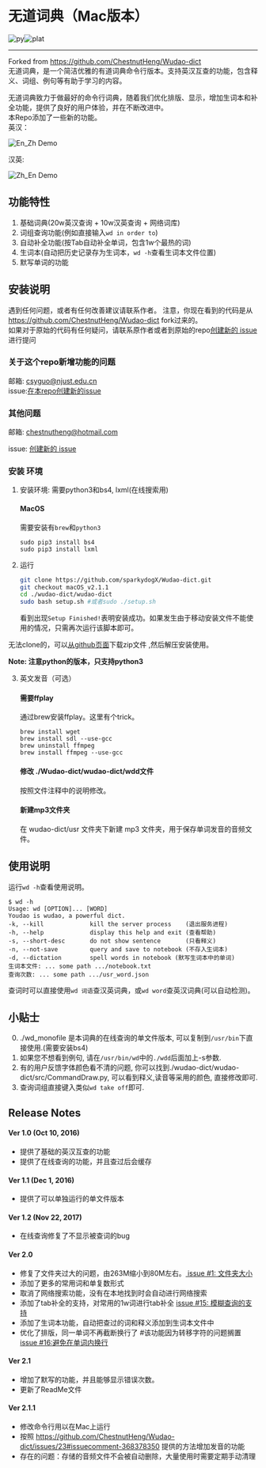 # 无道词典（Mac版本）

![py](https://img.shields.io/badge/python-3.4.5-green.svg?style=plastic)![plat](https://img.shields.io/badge/platform-macOS-green.svg?style=plastic)

---
Forked from https://github.com/ChestnutHeng/Wudao-dict  
无道词典，是一个简洁优雅的有道词典命令行版本。支持英汉互查的功能，包含释义、词组、例句等有助于学习的内容。

无道词典致力于做最好的命令行词典，随着我们优化排版、显示，增加生词本和补全功能，提供了良好的用户体验，并在不断改进中。  
本Repo添加了一些新的功能。  
英汉：

![En_Zh Demo](http://obbgthtoc.bkt.clouddn.com/gitScreenshot%20from%202016-09-22%2010-55-23.png)

汉英:

![Zh_En Demo](http://obbgthtoc.bkt.clouddn.com/Screenshot%20from%202016-09-22%2011-04-50.png)

## 功能特性

1. 基础词典(20w英汉查询 + 10w汉英查询 + 网络词库)
2. 词组查询功能(例如直接输入`wd in order to`)
3. 自动补全功能(按Tab自动补全单词，包含1w个最热的词)
4. 生词本(自动把历史记录存为生词本，`wd -h`查看生词本文件位置)
5. 默写单词的功能


## 安装说明

遇到任何问题，或者有任何改善建议请联系作者。
注意，你现在看到的代码是从 https://github.com/ChestnutHeng/Wudao-dict fork过来的。  
如果对于原始的代码有任何疑问，请联系原作者或者到原始的repo<a href="https://github.com/ChestnutHeng/Wudao-dict/issues/new">创建新的 issue</a>进行提问
 
### 关于这个repo新增功能的问题
邮箱: csyguo@njust.edu.cn  
issue:[在本repo创建新的issue](https://github.com/sparkydogX/Wudao-dict/issues)
### 其他问题
邮箱: chestnutheng@hotmail.com

issue: <a href="https://github.com/ChestnutHeng/Wudao-dict/issues/new">创建新的 issue</a>

### 安装 环境

1. 安装环境: 需要python3和bs4, lxml(在线搜索用)
    
    #### MacOS
    需要安装有`brew`和`python3`
    ```
    sudo pip3 install bs4
    sudo pip3 install lxml
    ```

2.  运行
    ```sh
    git clone https://github.com/sparkydogX/Wudao-dict.git
    git checkout macOS_v2.1.1
    cd ./wudao-dict/wudao-dict
    sudo bash setup.sh #或者sudo ./setup.sh
    ```

    看到出现`Setup Finished!`表明安装成功。如果发生由于移动安装文件不能使用的情况，只需再次运行该脚本即可。

无法clone的，可以[从github页面](https://github.com/sparkydogX/Wudao-dict/tree/macOS_v2.1.1)下载zip文件 ,然后解压安装使用。

**Note: 注意python的版本，只支持python3**

3.  英文发音（可选）

    #### 需要ffplay
    通过brew安装ffplay。这里有个trick。
    ```
    brew install wget
    brew install sdl --use-gcc
    brew uninstall ffmpeg
    brew install ffmpeg --use-gcc
    ```

    #### 修改 ./Wudao-dict/wudao-dict/wdd文件
    
    按照文件注释中的说明修改。
    
    #### 新建mp3文件夹
    
    在 wudao-dict/usr 文件夹下新建 mp3 文件夹，用于保存单词发音的音频文件。
    
## 使用说明

运行`wd -h`查看使用说明。


```
$ wd -h
Usage: wd [OPTION]... [WORD]
Youdao is wudao, a powerful dict.
-k, --kill             kill the server process    (退出服务进程)
-h, --help             display this help and exit (查看帮助)
-s, --short-desc       do not show sentence       (只看释义)
-n, --not-save         query and save to notebook (不存入生词本)
-d, --dictation        spell words in notebook (默写生词本中的单词)
生词本文件: ... some path .../notebook.txt
查询次数: ... some path .../usr_word.json
```

查词时可以直接使用`wd 词语`查汉英词典，或`wd word`查英汉词典(可以自动检测)。


## 小贴士

0. ./wd_monofile 是本词典的在线查询的单文件版本, 可以复制到`/usr/bin`下直接使用.(需要安装bs4)
1. 如果您不想看到例句, 请在`/usr/bin/wd`中的`./wdd`后面加上-s参数.
2. 有的用户反馈字体颜色看不清的问题, 你可以找到./wudao-dict/wudao-dict/src/CommandDraw.py, 可以看到释义,读音等采用的颜色, 直接修改即可.
3. 查询词组直接键入类似`wd take off`即可.

## Release Notes

#### Ver 1.0 (Oct 10, 2016)

* 提供了基础的英汉互查的功能
* 提供了在线查询的功能，并且查过后会缓存

#### Ver 1.1 (Dec 1, 2016)

* 提供了可以单独运行的单文件版本

#### Ver 1.2 (Nov 22, 2017)

* 在线查询修复了不显示被查词的bug

#### Ver 2.0 

* 修复了文件夹过大的问题，由263M缩小到80M左右。<a href="https://github.com/ChestnutHeng/Wudao-dict/issues/1"> issue #1: 文件夹大小</a>
* 添加了更多的常用词和单复数形式
* 取消了网络搜索功能，没有在本地找到时会自动进行网络搜索
* 添加了tab补全的支持，对常用的1w词进行tab补全 <a href="https://github.com/ChestnutHeng/Wudao-dict/issues/15">issue #15: 模糊查询的支持</a>
* 添加了生词本功能，自动把查过的词和释义添加到生词本文件中
* 优化了排版，同一单词不再截断换行了 #该功能因为转移字符的问题搁置 <a href="https://github.com/ChestnutHeng/Wudao-dict/issues/16">issue #16:避免在单词内换行</a>

#### Ver 2.1

* 增加了默写的功能，并且能够显示错误次数。  
* 更新了ReadMe文件

#### Ver 2.1.1

* 修改命令行用以在Mac上运行  
* 按照 https://github.com/ChestnutHeng/Wudao-dict/issues/23#issuecomment-368378350 提供的方法增加发音的功能
* 存在的问题：存储的音频文件不会被自动删除，大量使用时需要定期手动清理  
